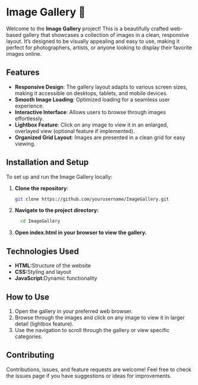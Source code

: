 # Image Gallery 📸

Welcome to the **Image Gallery** project! This is a beautifully crafted web-based gallery that showcases a collection of images in a clean, responsive layout. It’s designed to be visually appealing and easy to use, making it perfect for photographers, artists, or anyone looking to display their favorite images online.

## Features

- **Responsive Design**: The gallery layout adapts to various screen sizes, making it accessible on desktops, tablets, and mobile devices.
- **Smooth Image Loading**: Optimized loading for a seamless user experience.
- **Interactive Interface**: Allows users to browse through images effortlessly.
- **Lightbox Feature**: Click on any image to view it in an enlarged, overlayed view (optional feature if implemented).
- **Organized Grid Layout**: Images are presented in a clean grid for easy viewing.

## Installation and Setup

To set up and run the Image Gallery locally:

1. **Clone the repository**:
   ```bash
   git clone https://github.com/yourusername/ImageGallery.git

2. **Navigate to the project directory:**
   ```bash
     cd ImageGallery

3. **Open index.html in your browser to view the gallery.**


## Technologies Used
<ul align="left">
  <li><b>HTML:</b>Structure of the website</li>
  <li><b>CSS:</b>Styling and layout</li>
  <li><b>JavaScript:</b>Dynamic functionality</li>
</ul>

## How to Use
<ol>
  <li>Open the gallery in your preferred web browser.</li>
  <li>Browse through the images and click on any image to view it in larger detail (lightbox feature).</li>
  <li>Use the navigation to scroll through the gallery or view specific categories.</li>
</ol>

## Contributing
Contributions, issues, and feature requests are welcome! Feel free to check the issues page if you have suggestions or ideas for improvements.
